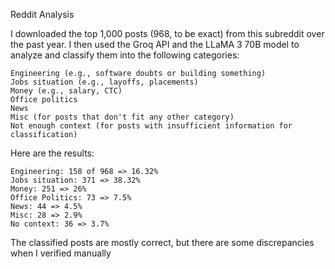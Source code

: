 Reddit Analysis

I downloaded the top 1,000 posts (968, to be exact) from this subreddit over the past year. I then used the Groq API and the LLaMA 3 70B model to analyze and classify them into the following categories:

    Engineering (e.g., software doubts or building something)
    Jobs situation (e.g., layoffs, placements)
    Money (e.g., salary, CTC)
    Office politics
    News
    Misc (for posts that don't fit any other category)
    Not enough context (for posts with insufficient information for classification)

Here are the results:

    Engineering: 158 of 968 => 16.32%
    Jobs situation: 371 => 38.32%
    Money: 251 => 26%
    Office Politics: 73 => 7.5%
    News: 44 => 4.5%
    Misc: 28 => 2.9%
    No context: 36 => 3.7%

The classified posts are mostly correct, but there are some discrepancies when I verified manually
